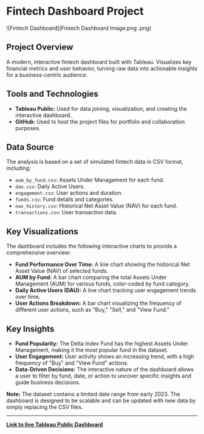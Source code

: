 # Fintech Dashboard Project
![Fintech Dashboard](Fintech Dashboard Image.png .png)

## Project Overview
A modern, interactive fintech dashboard built with Tableau. Visualizes key financial metrics and user behavior, turning raw data into actionable insights for a business-centric audience.

## Tools and Technologies
* **Tableau Public:** Used for data joining, visualization, and creating the interactive dashboard.
* **GitHub:** Used to host the project files for portfolio and collaboration purposes.

## Data Source
The analysis is based on a set of simulated fintech data in CSV format, including:
* `aum_by_fund.csv`: Assets Under Management for each fund.
* `dau.csv`: Daily Active Users.
* `engagement.csv`: User actions and duration.
* `funds.csv`: Fund details and categories.
* `nav_history.csv`: Historical Net Asset Value (NAV) for each fund.
* `transactions.csv`: User transaction data.

## Key Visualizations
The dashboard includes the following interactive charts to provide a comprehensive overview:
* **Fund Performance Over Time:** A line chart showing the historical Net Asset Value (NAV) of selected funds.
* **AUM by Fund:** A bar chart comparing the total Assets Under Management (AUM) for various funds, color-coded by fund category.
* **Daily Active Users (DAU):** A line chart tracking user engagement trends over time.
* **User Actions Breakdown:** A bar chart visualizing the frequency of different user actions, such as "Buy," "Sell," and "View Fund."

## Key Insights
* **Fund Popularity:** The Delta Index Fund has the highest Assets Under Management, making it the most popular fund in the dataset.
* **User Engagement:** User activity shows an increasing trend, with a high frequency of "Buy" and "View Fund" actions.
* **Data-Driven Decisions:** The interactive nature of the dashboard allows a user to filter by fund, date, or action to uncover specific insights and guide business decisions.

**Note:** The dataset contains a limited date range from early 2023. The dashboard is designed to be scalable and can be updated with new data by simply replacing the CSV files.

---

**[Link to live Tableau Public Dashboard](https://public.tableau.com/shared/77F3WT2FS?:display_count=n&:origin=viz_share_link)**
